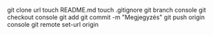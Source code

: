 git clone url
touch README.md
touch .gitignore
git branch console
git checkout console
git add
git commit -m "Megjegyzés"
git push origin console
git remote set-url origin
